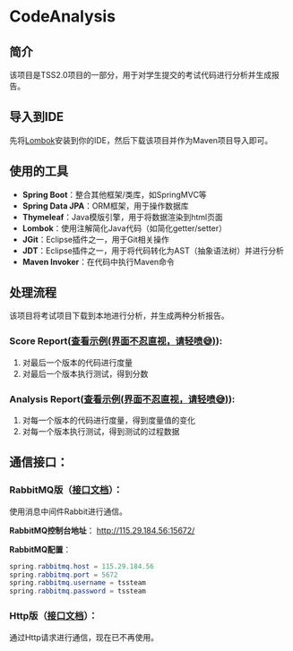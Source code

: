 # CodeAnalysis
## 简介
该项目是TSS2.0项目的一部分，用于对学生提交的考试代码进行分析并生成报告。

## 导入到IDE
先将[Lombok](https://projectlombok.org/)安装到你的IDE，然后下载该项目并作为Maven项目导入即可。

## 使用的工具
* **Spring Boot**：整合其他框架/类库，如SpringMVC等
* **Spring Data JPA**：ORM框架，用于操作数据库
* **Thymeleaf**：Java模版引擎，用于将数据渲染到html页面
* **Lombok**：使用注解简化Java代码（如简化getter/setter）
* **JGit**：Eclipse插件之一，用于Git相关操作
* **JDT**：Eclipse插件之一，用于将代码转化为AST（抽象语法树）并进行分析
* **Maven Invoker**：在代码中执行Maven命令

## 处理流程
 该项目将考试项目下载到本地进行分析，并生成两种分析报告。
### Score Report([查看示例(界面不忍直视，请轻喷:sweat_smile:)](http://115.29.184.56:15000/scoreReport?gitUrl=https://github.com/SuZiquan/MatrixExam.git)):
1. 对最后一个版本的代码进行度量
2. 对最后一个版本执行测试，得到分数  

### Analysis Report([查看示例(界面不忍直视，请轻喷:sweat_smile:)](http://115.29.184.56:15000/analysisReport?gitUrl=https://github.com/SuZiquan/MatrixExam.git)):
1. 对每一个版本的代码进行度量，得到度量值的变化
2. 对每一个版本执行测试，得到测试的过程数据

## 通信接口：
### RabbitMQ版（[接口文档](http://115.29.184.56:10000/html/TssInterface/%E5%88%86%E6%9E%90%E7%B3%BB%E7%BB%9F%E6%8E%A5%E5%8F%A3.html)）：
使用消息中间件Rabbit进行通信。  

**RabbitMQ控制台地址**：
http://115.29.184.56:15672/  

**RabbitMQ配置**：  
```java  
spring.rabbitmq.host = 115.29.184.56
spring.rabbitmq.port = 5672
spring.rabbitmq.username = tssteam
spring.rabbitmq.password = tssteam
``` 
### Http版（[接口文档](http://115.29.184.56:15000/swagger-ui.html)）：
通过Http请求进行通信，现在已不再使用。

